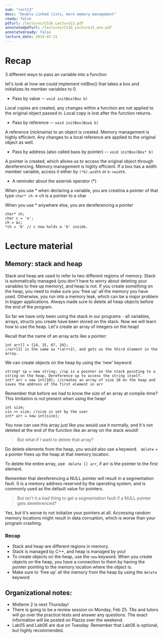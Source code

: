 ```yaml
---
num: "lect13"
desc: "Double Linked lists, more memory management"
ready: false
pdfurl: /lectures/CS16_Lecture13.pdf
annotatedpdfurl: /lectures/CS16_Lecture13_ann.pdf
annotatedready: false
lecture_date: 2019-02-21
---
```


# Recap

3 different ways to pass an variable into a function

let's look at how we could implement initBox() that takes a box and initializes its member variables to 0.

* Pass by value -- `void initBox(Box b)`

Local copies are created, any changes within a function are not applied to the original object passed in.
Local copy is lost after the function returns.

* Pass by reference -- `void initBox(Box& b)`

A reference (nickname) to an object is created. Memory management is highly efficient. Any changes to a local reference are applied to the original object as well.

* Pass by address (also called bass by pointer) -- `void initBox(Box* b)`

A pointer is created, which allows us to access the original object through dereferencing. Memory management is highly efficient.
If a box has a width member variable, access it either by `(*b).width` or `b->width`.


* A reminder about the asterisk operator (*)

When you use * when declaring a variable, you are creatina a pointer of that type
`char* ch` -> ch is a pointer to a char

When you use * anywhere else, you are dereferencing a pointer
```
char* ch;
char c = 'a';
ch = &c;
*ch = 'b' // c now holds a 'b' inside.
```

# Lecture material

## Memory: stack and heap

Stack and heap are used to refer to two different regions of memory. Stack is automatically managed (you don't have to worry about deleting your variables to free up memory), and heap is not. If you create something on the heap, you need to make sure you 'free up' all the memory you have used. Otherwise, you run into a memory leak, which can be a major problem in bigger applications. Always made sure to delete all heap objects before the end of the program.

So far we have only been using the stack in our programs - all variables, arrays, structs you create have been stored on the stack. Now we will learn how to use the heap. Let's create an array of integers on the heap!

Recall that the name of an array acts like a pointer: 
```
int arr[] = {14, 15, 67, 34};
//arr[2] is the same as *(arr+2), and gets us the third element in the array.
```
We can create objects on the heap by using the 'new' keyword.
```
string* sp = new string; //sp is a pointer on the stack pointing to a string on the heap. Dereference sp to access the string itself.
int* arr = new int[10]; //creates an array of size 10 on the heap and saves the address of the first element in arr
```

Remember that before we had to know the size of an array at compile-time? This limitation is not present when using the heap!

```
int size;
cin >> size; //size is set by the user
int* arr = new int[size];
```

You now can use this array just like you would use it normally, and it's not deleted at the end of the function like an array on the stack would!

> But what if I want to delete that array?

Do delete elements from the heap, you would also use a keyword. ``` delete``` + a pointer frees up the heap at that memory location.

To delete the entire array, use ``` delete [] arr```, if arr is the pointer to the first element.

Remember that dereferencing a NULL pointer will result in a segmentation fault. 0 is a memory address reserved by the operating system, and is commonly used as the default value for pointers.

> But isn't it a bad thing to get a segmentation fault if a NULL pointer gets dereferenced?

Yes, but it's worse to not initialize your pointers at all. Accessing random memory locations might result in data corruption, which is worse than your program crashing.

### Recap

* Stack and heap are different regions in memory. 
* Stack is managed by C++, and heap is managed by you! 
* To create objects on the heap, use the `new` keyword. When you create objects on the heap, you have a connection to them by having the pointer pointing to the memory location where the object is.
* Make sure to 'free up' all the memory from the heap by using the `delete` keyword

## Organizational notes:

* Midterm 2 is next Thursday!
* There is going to be a review session on Monday, Feb 25. TAs and tutors will go over the practice tests and answer any questions. The exact information will be posted on Piazza over the weekend.
* Lab05 and Lab06 are due on Tuesday. Remember that Lab06 is optional, but highly recommended.




